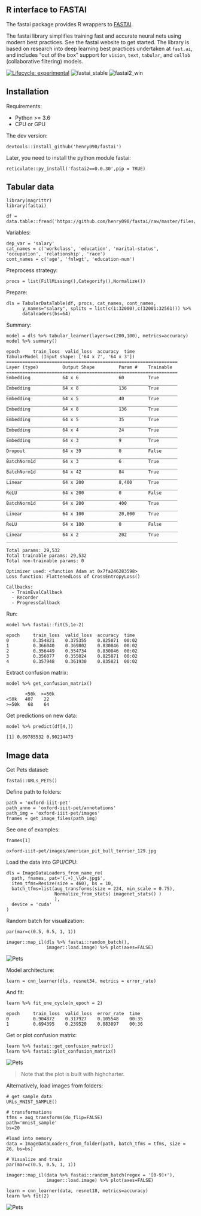 ## R interface to FASTAI

The fastai package provides R wrappers to [FASTAI](https://github.com/fastai/fastai).

The fastai library simplifies training fast and accurate neural nets using modern best practices. See the fastai website to get started. The library is based on research into deep learning best practices undertaken at ```fast.ai```, and includes "out of the box" support for ```vision```, ```text```, ```tabular```, and ```collab``` (collaborative filtering) models. 

[![Lifecycle: experimental](https://img.shields.io/badge/lifecycle-experimental-orange.svg)](https://www.tidyverse.org/lifecycle/#experimental)
![fastai_stable](https://github.com/henry090/fastai/workflows/fastai2_stable/badge.svg)
![fastai2_win](https://github.com/henry090/fastai/workflows/fastai2_win/badge.svg)

## Installation

Requirements:

- Python >= 3.6
- CPU or GPU

The dev version:

```
devtools::install_github('henry090/fastai')
```

Later, you need to install the python module fastai:

```
reticulate::py_install('fastai2==0.0.30',pip = TRUE)
```

## Tabular data

```
library(magrittr)
library(fastai)

df = data.table::fread('https://github.com/henry090/fastai/raw/master/files/adult.csv')
```

Variables:

```
dep_var = 'salary'
cat_names = c('workclass', 'education', 'marital-status', 'occupation', 'relationship', 'race')
cont_names = c('age', 'fnlwgt', 'education-num')
```

Preprocess strategy:

```
procs = list(FillMissing(),Categorify(),Normalize())
```

Prepare:

```
dls = TabularDataTable(df, procs, cat_names, cont_names, 
      y_names="salary", splits = list(c(1:32000),c(32001:32561))) %>% 
      dataloaders(bs=64)
```

Summary:

```
model = dls %>% tabular_learner(layers=c(200,100), metrics=accuracy)
model %>% summary()
```

```
epoch     train_loss  valid_loss  accuracy  time    
TabularModel (Input shape: ['64 x 7', '64 x 3'])
================================================================
Layer (type)         Output Shape         Param #    Trainable 
================================================================
Embedding            64 x 6               60         True      
________________________________________________________________
Embedding            64 x 8               136        True      
________________________________________________________________
Embedding            64 x 5               40         True      
________________________________________________________________
Embedding            64 x 8               136        True      
________________________________________________________________
Embedding            64 x 5               35         True      
________________________________________________________________
Embedding            64 x 4               24         True      
________________________________________________________________
Embedding            64 x 3               9          True      
________________________________________________________________
Dropout              64 x 39              0          False     
________________________________________________________________
BatchNorm1d          64 x 3               6          True      
________________________________________________________________
BatchNorm1d          64 x 42              84         True      
________________________________________________________________
Linear               64 x 200             8,400      True      
________________________________________________________________
ReLU                 64 x 200             0          False     
________________________________________________________________
BatchNorm1d          64 x 200             400        True      
________________________________________________________________
Linear               64 x 100             20,000     True      
________________________________________________________________
ReLU                 64 x 100             0          False     
________________________________________________________________
Linear               64 x 2               202        True      
________________________________________________________________

Total params: 29,532
Total trainable params: 29,532
Total non-trainable params: 0

Optimizer used: <function Adam at 0x7fa246283598>
Loss function: FlattenedLoss of CrossEntropyLoss()

Callbacks:
  - TrainEvalCallback
  - Recorder
  - ProgressCallback
```

Run:

```
model %>% fastai::fit(5,1e-2)
```

```
epoch     train_loss  valid_loss  accuracy  time    
0         0.354821    0.375355    0.825871  00:02     
1         0.366040    0.369802    0.830846  00:02     
2         0.356449    0.354734    0.830846  00:02     
3         0.356077    0.355024    0.825871  00:02     
4         0.357948    0.361930    0.835821  00:02     
```

Extract confusion matrix:

```
model %>% get_confusion_matrix()
```

```
       <50k  >=50k
<50k   407    22
>=50k   68    64
```

Get predictions on new data:

```
model %>% predict(df[4,])

[1] 0.09785532 0.90214473
```

## Image data

Get Pets dataset:

```
fastai::URLs_PETS()
```

Define path to folders:

```
path = 'oxford-iiit-pet'
path_anno = 'oxford-iiit-pet/annotations'
path_img = 'oxford-iiit-pet/images'
fnames = get_image_files(path_img)
```

See one of examples:

```
fnames[1]

oxford-iiit-pet/images/american_pit_bull_terrier_129.jpg
```

Load the data into GPU/CPU:

```
dls = ImageDataLoaders_from_name_re(
  path, fnames, pat='(.+)_\\d+.jpg$',
  item_tfms=Resize(size = 460), bs = 10,
  batch_tfms=list(aug_transforms(size = 224, min_scale = 0.75),
                  Normalize_from_stats( imagenet_stats() )
                  ),
  device = 'cuda'
)
```

Random batch for visualization:

```
par(mar=c(0.5, 0.5, 1, 1))

imager::map_il(dls %>% fastai::random_batch(),
               imager::load.image) %>% plot(axes=FALSE)
```

<img src="files/pets.png" geight=500 align=center alt="Pets"/>

Model architecture:

```
learn = cnn_learner(dls, resnet34, metrics = error_rate)
```

And fit:

```
learn %>% fit_one_cycle(n_epoch = 2)

epoch     train_loss  valid_loss  error_rate  time
0         0.904872    0.317927    0.105548    00:35
1         0.694395    0.239520    0.083897    00:36
```

Get or plot confusion matrix:

```
learn %>% fastai::get_confusion_matrix()
learn %>% fastai::plot_confusion_matrix()
```

<img src="files/conf.png" geight=500 align=center alt="Pets"/>

> Note that the plot is built with highcharter.

Alternatively, load images from folders:

```
# get sample data
URLs_MNIST_SAMPLE()

# transformations
tfms = aug_transforms(do_flip=FALSE)
path='mnist_sample'
bs=20

#load into memory
data = ImageDataLoaders_from_folder(path, batch_tfms = tfms, size = 26, bs=bs)

# Visualize and train 
par(mar=c(0.5, 0.5, 1, 1))

imager::map_il(data %>% fastai::random_batch(regex = '[0-9]+'),
               imager::load.image) %>% plot(axes=FALSE)
               
learn = cnn_learner(data, resnet18, metrics=accuracy)
learn %>% fit(2)
```

<img src="files/mnist.png" geight=500 align=center alt="Pets"/>







